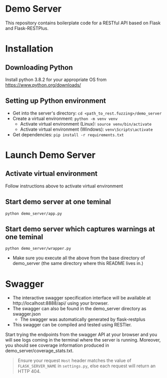 Demo Server
===========

This repository contains boilerplate code for a RESTful API based on Flask and Flask-RESTPlus.

Installation
==========================

Downloading Python
------------------
Install python 3.8.2 for your appropriate OS from https://www.python.org/downloads/

Setting up Python environment
-----------------------------
- Get into the server's directory: `cd <path_to_rest.fuzzing>/demo_server`
- Create a virtual environment: `python -m venv venv`
  - Activate virtual environment (Linux): `source venv/bin/activate`
  - Activate virtual environment (Windows): `venv\Scripts\activate`
- Get dependencies: `pip install -r requirements.txt`


Launch Demo Server
==================
Activate virtual environment
----------------------------
Follow instructions above to activate virtual environment

Start demo server at one teminal
--------------------------------
`python demo_server/app.py`

Start demo server which captures warnings at one teminal
--------------------------------
`python demo_server/wrapper.py`

- Make sure you execute all the above from the base directory of demo_server
    (the same directory where this README lives in.)

Swagger
==================
- The interactive swagger specification interface will be available at
    http://localhost:8888/api/ using your browser.
- The swagger can also be found in the demo_server directory as swagger.json
  - The swagger was automatically generated by flask-restplus
- This swagger can be compiled and tested using RESTler.


Start trying the endpoints from the swagger API at your browser and you will
see logs coming in the terminal where the server is running. Moreover, you should
see coverage information produced in demo_server/coverage_stats.txt.

> Ensure your request `Host` header matches the value of `FLASK_SERVER_NAME` in
`settings.py`, else each request will return an HTTP 404.
